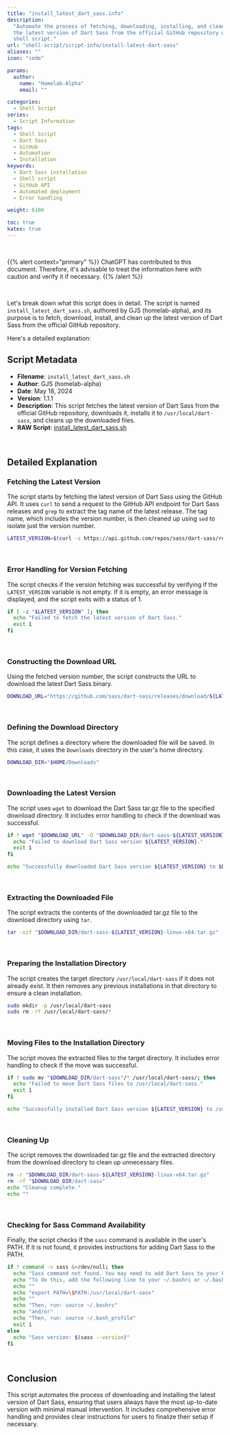 ```yaml
---
title: "install_latest_dart_sass.info"
description:
  "Automate the process of fetching, downloading, installing, and cleaning up
  the latest version of Dart Sass from the official GitHub repository with this
  shell script."
url: "shell-script/script-info/install-latest-dart-sass"
aliases: ""
icon: "code"

params:
  author:
    name: "Homelab-Alpha"
    email: ""

categories:
  - Shell Script
series:
  - Script Information
tags:
  - Shell Script
  - Dart Sass
  - GitHub
  - Automation
  - Installation
keywords:
  - Dart Sass installation
  - Shell script
  - GitHub API
  - Automated deployment
  - Error handling

weight: 6100

toc: true
katex: true
---
```


<br />

{{% alert context="primary" %}}
ChatGPT has contributed to this document. Therefore, it's advisable to treat the
information here with caution and verify it if necessary. {{% /alert %}}

<br />

Let's break down what this script does in detail. The script is named
`install_latest_dart_sass.sh`, authored by GJS (homelab-alpha), and its purpose
is to fetch, download, install, and clean up the latest version of Dart Sass
from the official GitHub repository.

Here's a detailed explanation:

## Script Metadata

- **Filename**: `install_latest_dart_sass.sh`
- **Author**: GJS (homelab-alpha)
- **Date**: May 18, 2024
- **Version**: 1.1.1
- **Description**: This script fetches the latest version of Dart Sass from the
  official GitHub repository, downloads it, installs it to
  `/usr/local/dart-sass`, and cleans up the downloaded files.
- **RAW Script**: [install_latest_dart_sass.sh]

<br />

## Detailed Explanation

### Fetching the Latest Version

The script starts by fetching the latest version of Dart Sass using the GitHub
API. It uses `curl` to send a request to the GitHub API endpoint for Dart Sass
releases and `grep` to extract the tag name of the latest release. The tag name,
which includes the version number, is then cleaned up using `sed` to isolate
just the version number.

```bash
LATEST_VERSION=$(curl -s https://api.github.com/repos/sass/dart-sass/releases/latest | grep '"tag_name":' | sed -E 's/.*"([^"]+)".*/\1/')
```

<br />

### Error Handling for Version Fetching

The script checks if the version fetching was successful by verifying if the
`LATEST_VERSION` variable is not empty. If it is empty, an error message is
displayed, and the script exits with a status of 1.

```bash
if [ -z "$LATEST_VERSION" ]; then
  echo "Failed to fetch the latest version of Dart Sass."
  exit 1
fi
```

<br />

### Constructing the Download URL

Using the fetched version number, the script constructs the URL to download the
latest Dart Sass binary.

```bash
DOWNLOAD_URL="https://github.com/sass/dart-sass/releases/download/${LATEST_VERSION}/dart-sass-${LATEST_VERSION}-linux-x64.tar.gz"
```

<br />

### Defining the Download Directory

The script defines a directory where the downloaded file will be saved. In this
case, it uses the `Downloads` directory in the user's home directory.

```bash
DOWNLOAD_DIR="$HOME/Downloads"
```

<br />

### Downloading the Latest Version

The script uses `wget` to download the Dart Sass tar.gz file to the specified
download directory. It includes error handling to check if the download was
successful.

```bash
if ! wget "$DOWNLOAD_URL" -O "$DOWNLOAD_DIR/dart-sass-${LATEST_VERSION}-linux-x64.tar.gz"; then
  echo "Failed to download Dart Sass version ${LATEST_VERSION}."
  exit 1
fi

echo "Successfully downloaded Dart Sass version ${LATEST_VERSION} to $DOWNLOAD_DIR."
```

<br />

### Extracting the Downloaded File

The script extracts the contents of the downloaded tar.gz file to the download
directory using `tar`.

```bash
tar -xzf "$DOWNLOAD_DIR/dart-sass-${LATEST_VERSION}-linux-x64.tar.gz" -C "$DOWNLOAD_DIR"
```

<br />

### Preparing the Installation Directory

The script creates the target directory `/usr/local/dart-sass` if it does not
already exist. It then removes any previous installations in that directory to
ensure a clean installation.

```bash
sudo mkdir -p /usr/local/dart-sass
sudo rm -rf /usr/local/dart-sass/*
```

<br />

### Moving Files to the Installation Directory

The script moves the extracted files to the target directory. It includes error
handling to check if the move was successful.

```bash
if ! sudo mv "$DOWNLOAD_DIR/dart-sass"/* /usr/local/dart-sass/; then
  echo "Failed to move Dart Sass files to /usr/local/dart-sass."
  exit 1
fi

echo "Successfully installed Dart Sass version ${LATEST_VERSION} to /usr/local/dart-sass."
```

<br />

### Cleaning Up

The script removes the downloaded tar.gz file and the extracted directory from
the download directory to clean up unnecessary files.

```bash
rm -r "$DOWNLOAD_DIR/dart-sass-${LATEST_VERSION}-linux-x64.tar.gz"
rm -rf "$DOWNLOAD_DIR/dart-sass"
echo "Cleanup complete."
echo ""
```

<br />

### Checking for Sass Command Availability

Finally, the script checks if the `sass` command is available in the user's
PATH. If it is not found, it provides instructions for adding Dart Sass to the
PATH.

```bash
if ! command -v sass &>/dev/null; then
  echo "Sass command not found. You may need to add Dart Sass to your PATH."
  echo "To do this, add the following line to your ~/.bashrc or ~/.bash_profile:"
  echo ""
  echo "export PATH=\$PATH:/usr/local/dart-sass"
  echo ""
  echo "Then, run: source ~/.bashrc"
  echo "and/or"
  echo "Then, run: source ~/.bash_profile"
  exit 1
else
  echo "Sass version: $(sass --version)"
fi
```

<br />

## Conclusion

This script automates the process of downloading and installing the latest
version of Dart Sass, ensuring that users always have the most up-to-date
version with minimal manual intervention. It includes comprehensive error
handling and provides clear instructions for users to finalize their setup if
necessary.

[install_latest_dart_sass.sh]:
  https://raw.githubusercontent.com/homelab-alpha/shell-script/main/scripts/install_latest_dart_sass.sh
